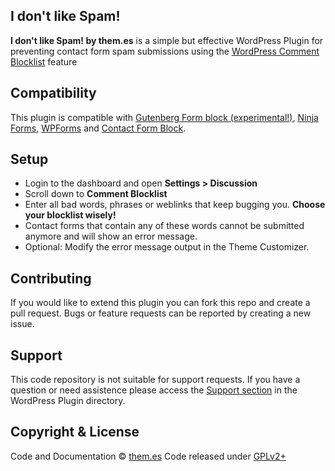 ## I don't like Spam!

**I don't like Spam! by them.es** is a simple but effective WordPress Plugin for preventing contact form spam submissions using the [WordPress Comment Blocklist](https://codex.wordpress.org/Combating_Comment_Spam#Comment_Blacklist) feature

## Compatibility

This plugin is compatible with [Gutenberg Form block (experimental!)](https://wordpress.org/plugins/gutenberg), [Ninja Forms](https://wordpress.org/plugins/ninja-forms), [WPForms](https://wordpress.org/plugins/wpforms-lite) and [Contact Form Block](https://wordpress.org/plugins/contact-form-block).

## Setup

-   Login to the dashboard and open **Settings > Discussion**
-   Scroll down to **Comment Blocklist**
-   Enter all bad words, phrases or weblinks that keep bugging you. **Choose your blocklist wisely!**
-   Contact forms that contain any of these words cannot be submitted anymore and will show an error message.
-   Optional: Modify the error message output in the Theme Customizer.

## Contributing

If you would like to extend this plugin you can fork this repo and create a pull request.
Bugs or feature requests can be reported by creating a new issue.

## Support

This code repository is not suitable for support requests. If you have a question or need assistence please access the [Support section](https://wordpress.org/support/plugin/i-dont-like-spam) in the WordPress Plugin directory.

## Copyright & License

Code and Documentation &copy; [them.es](https://them.es)
Code released under [GPLv2+](https://www.gnu.org/licenses/gpl-2.0.html)
